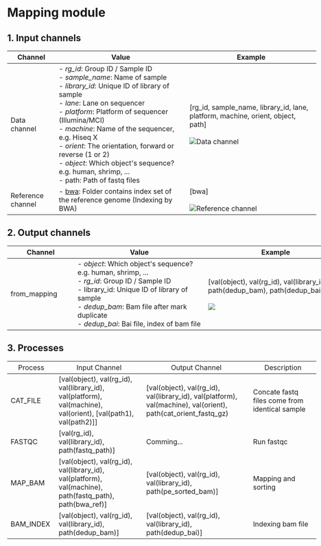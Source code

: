 # Mapping module
## 1. Input channels


<table class="tg" style="undefined;table-layout: fixed; width: 721px">
<colgroup>
<col style="width: 142px">
<col style="width: 579px">
<col style="width: 579px">
</colgroup>
<thead>
  <tr>
    <th class="tg-0pky"><span style="font-weight:bold">Channel</span></th>
    <th class="tg-0pky"><span style="font-weight:bold">Value</span></th>
    <th class="tg-0pky"><span style="font-weight:bold">Example</span></th>
  </tr>
</thead>
<tbody>
  <tr>
    <td class="tg-lboi">Data channel</td>
    <td class="tg-lboi">- <span style="font-style:italic">rg_id</span>: Group ID / Sample ID <br>- <span style="font-style:italic">sample_name</span>: Name of sample<br>- <span style="font-style:italic">library_id</span>: Unique ID of library of sample<br>- <span style="font-style:italic">lane</span>: Lane on sequencer<br>- <span style="font-style:italic">platform</span>: Platform of sequencer (Illumina/MCI)<br>- <span style="font-style:italic">machine</span>: Name of the sequencer, e.g. Hiseq X<br>- <span style="font-style:italic">orient</span>: The orientation, forward or reverse (1 or 2)<br>- <span style="font-style:italic">object</span>: Which object's sequence? e.g. human, shrimp, ...<br>- path: Path of fastq files</td>
    <td>[rg_id, sample_name, library_id, lane, platform, machine, orient, object, path]<br/><br/><img src="https://github.com/KTest-VN/mapping/assets/141545014/b01cac19-1bf2-4cc0-884c-b6cbedcf2462" alt="Data channel"></td>
  </tr>
  <tr>
    <td class="tg-0lax">Reference channel</td>
    <td class="tg-0lax">- <a href="https://ktest-dattn.atlassian.net/browse/PRS-92">bwa</a>: Folder contains index set of the reference genome (Indexing by BWA)</td>
    <td>[bwa]<br/><br/><img src="https://github.com/KTest-VN/mapping/assets/141545014/77567dfd-891d-45df-b593-199ca060a389" alt="Reference channel"></td>

  </tr>
</tbody>
</table>


## 2. Output channels

<table class="tg" style="undefined;table-layout: fixed; width: 792px">
<colgroup>
<col style="width: 202px">
<col style="width: 590px">
<col style="width: 590px">
</colgroup>
<thead>
  <tr>
    <th class="tg-0pky"><span style="font-weight:bold">Channel</span></th>
    <th class="tg-0pky"><span style="font-weight:bold">Value</span></th>
    <th class="tg-0pky"><span style="font-weight:bold">Example</span></th>
  </tr>
</thead>
<tbody>
  <tr>
    <td class="tg-lboi">from_mapping</td>
    <td class="tg-lboi"><span style="font-weight:400;font-style:normal">- </span><span style="font-style:italic">object</span>: Which object's sequence? e.g. human, shrimp, ...<br>- <span style="font-style:italic">rg_id</span>: Group ID / Sample ID <br>- library_id: Unique ID of library of sample<br>- <span style="font-style:italic">dedup_bam</span>: Bam file after mark duplicate<br>- <span style="font-style:italic">dedup_bai</span>: Bai file, index of bam file</td>
    <td>[val(object), val(rg_id), val(library_id), path(dedup_bam), path(dedup_bai)]<br/><br/><img src=https://github.com/KTest-VN/mapping/assets/141545014/7db4f63d-832c-41f2-b3f5-c8cce812416c>
</td>
  </tr>
</tbody>
</table>

## 3. Processes

<table class="tg" style="undefined;table-layout: fixed; width: 721px">
	<colgroup>
		<col style="width: 142px" />
		<col style="width: 579px" />
		<col style="width: 579px" />
    <col style="width: 579px" />
	</colgroup>
	<thead>
		<tr>
			<th class="tg-0pky"><span style="font-weight: 400;">Process</span></th>
			<th class="tg-0pky"><span style="font-weight: 400;">Input Channel</span></th>
			<th class="tg-0pky"><span style="font-weight: 400;">Output Channel</span></th>
      <th class="tg-0pky"><span style="font-weight: 400;">Description</span></th>
		</tr>
	</thead>
	<tbody>
		<tr>
			<td class="tg-lboi">CAT_FILE</td>
			<td class="tg-lboi">[val(object), val(rg_id), val(library_id), val(platform), val(machine), val(orient), [val(path1), val(path2)]]</td>
			<td>[val(object), val(rg_id), val(library_id), val(platform), val(machine), val(orient), path(cat_orient_fastq_gz)</td>
      <td>Concate fastq files come from identical sample</td>
		</tr>
    <tr>
			<td class="tg-lboi">FASTQC</td>
			<td class="tg-lboi">[val(rg_id), val(library_id), path(fastq_path)]</td>
			<td>Comming...</td>
      <td>Run fastqc</td>
		</tr>
    <tr>
			<td class="tg-lboi">MAP_BAM</td>
			<td class="tg-lboi">[val(object), val(rg_id), val(library_id), val(platform), val(machine), path(fastq_path), path(bwa_ref)]</td>
			<td>[val(object), val(rg_id), val(library_id), path(pe_sorted_bam)]</td>
      <td>Mapping and sorting</td>
		</tr>
    <tr>
			<td class="tg-lboi">BAM_INDEX</td>
			<td class="tg-lboi">[val(object), val(rg_id), val(library_id), path(dedup_bam)]</td>
			<td>[val(object), val(rg_id), val(library_id), path(dedup_bai)]</td>
      <td>Indexing bam file</td>
		</tr>
	</tbody>
</table>
